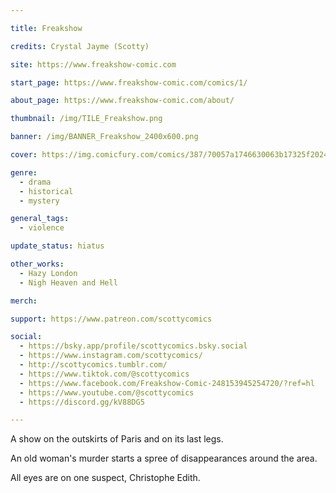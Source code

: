 ```yaml
---

title: Freakshow

credits: Crystal Jayme (Scotty)

site: https://www.freakshow-comic.com

start_page: https://www.freakshow-comic.com/comics/1/

about_page: https://www.freakshow-comic.com/about/

thumbnail: /img/TILE_Freakshow.png

banner: /img/BANNER_Freakshow_2400x600.png

cover: https://img.comicfury.com/comics/387/70057a1746630063b17325f2024366761.png

genre:
  - drama
  - historical
  - mystery

general_tags: 
  - violence

update_status: hiatus

other_works:
  - Hazy London
  - Nigh Heaven and Hell

merch: 

support: https://www.patreon.com/scottycomics

social: 
  - https://bsky.app/profile/scottycomics.bsky.social
  - https://www.instagram.com/scottycomics/
  - http://scottycomics.tumblr.com/
  - https://www.tiktok.com/@scottycomics
  - https://www.facebook.com/Freakshow-Comic-248153945254720/?ref=hl
  - https://www.youtube.com/@scottycomics
  - https://discord.gg/kV88DG5

---
```


A show on the outskirts of Paris and on its last legs.

An old woman's murder starts a spree of disappearances around the area.

All eyes are on one suspect, Christophe Edith.